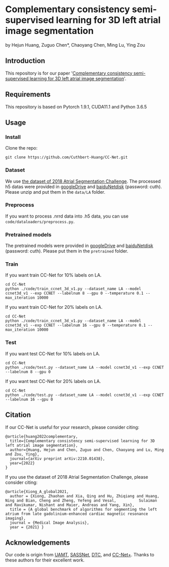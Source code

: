 # Complementary consistency semi-supervised learning for 3D left atrial image segmentation
by Hejun Huang, Zuguo Chen*, Chaoyang Chen, Ming Lu, Ying Zou
## Introduction
This repository is for our paper '[Complementary consistency semi-supervised learning for 3D left atrial image segmentation](https://arxiv.org/abs/2210.01438)'.
## Requirements
This repository is based on Pytorch 1.9.1, CUDA11.1 and Python 3.6.5
## Usage
### Install
Clone the repo:
```shell
git clone https://github.com/Cuthbert-Huang/CC-Net.git 
```
### Dataset
We use [the dataset of 2018 Atrial Segmentation Challenge](http://atriaseg2018.cardiacatlas.org/). The processed h5 datas were provided in [googleDrive](https://drive.google.com/drive/folders/15Z2gmJCZuLbOYjX5RIlmpAxZYKMib1kI?usp=sharing) and [baiduNetdisk](https://pan.baidu.com/s/1WN4DKsrx-830KcT89pWiLg) (password: cuth). Please unzip and put them in the `data/LA` folder.
### Preprocess
If you want to process .nrrd data into .h5 data, you can use `code/dataloaders/preprocess.py`.
### Pretrained models
The pretrained models were provided in [googleDrive](https://drive.google.com/drive/folders/19qymbWUnjcBT_Cu3SmvmBhKAnRSKyq1i?usp=sharing) and [baiduNetdisk](https://pan.baidu.com/s/1LK42sJSJTMrgBG6JdqND5Q) (password: cuth).
Please put them in the `pretrained` folder.
### Train
If you want train CC-Net for 10% labels on LA.
```shell
cd CC-Net
python ./code/train_ccnet_3d_v1.py --dataset_name LA --model ccnet3d_v1 --exp CCNET --labelnum 8 --gpu 0 --temperature 0.1 --max_iteration 10000
```
If you want train CC-Net for 20% labels on LA.
```shell
cd CC-Net
python ./code/train_ccnet_3d_v1.py --dataset_name LA --model ccnet3d_v1 --exp CCNET --labelnum 16 --gpu 0 --temperature 0.1 --max_iteration 10000
```
### Test
If you want test CC-Net for 10% labels on LA.
```shell
cd CC-Net
python ./code/test.py --dataset_name LA --model ccnet3d_v1 --exp CCNET --labelnum 8 --gpu 0
```
If you want test CC-Net for 20% labels on LA.
```shell
cd CC-Net
python ./code/test.py --dataset_name LA --model ccnet3d_v1 --exp CCNET --labelnum 16 --gpu 0
```
## Citation
If our CC-Net is useful for your research, please consider citing:
```
@article{huang2022complementary,
  title={Complementary consistency semi-supervised learning for 3D left atrial image segmentation},
  author={Huang, Hejun and Chen, Zuguo and Chen, Chaoyang and Lu, Ming and Zou, Ying},
  journal={arXiv preprint arXiv:2210.01438},
  year={2022}
}
```
If you use the dataset of 2018 Atrial Segmentation Challenge, please consider citing:
```
@article{Xiong_A_global2021,
  author = {Xiong, Zhaohan and Xia, Qing and Hu, Zhiqiang and Huang, Ning and Bian, Cheng and Zheng, Yefeng and Vesal,          Sulaiman and Ravikumar, Nishant and Maier, Andreas and Yang, Xin},
  title = {A global benchmark of algorithms for segmenting the left atrium from late gadolinium-enhanced cardiac magnetic resonance imaging},
  journal = {Medical Image Analysis},
  year = {2021} }
```
## Acknowledgements
Our code is origin from [UAMT](https://github.com/yulequan/UA-MT), [SASSNet](https://github.com/kleinzcy/SASSnet), [DTC](https://github.com/HiLab-git/DTC), and [CC-Net+](https://github.com/ycwu1997/MC-Net). Thanks to these authors for their excellent work.
